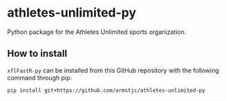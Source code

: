 # athletes-unlimited-py
Python package for the Athletes Unlimited sports organization. 
## How to install

`xflFastR-py` can be installed from this GitHub repository with the following command through pip:

```
pip install git+https://github.com/armstjc/athletes-unlimited-py
```
